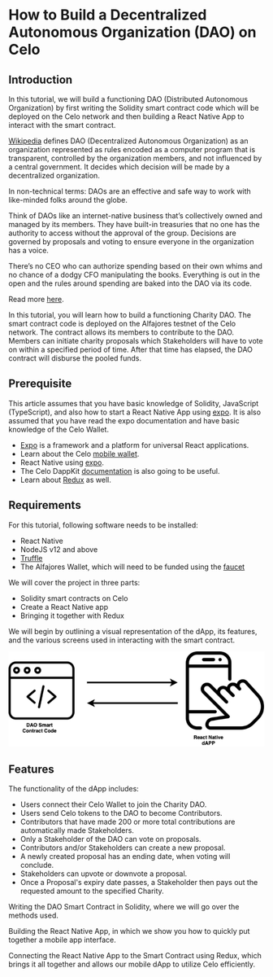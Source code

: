 # How to Build a Decentralized Autonomous Organization \(DAO\) on Celo

## Introduction

In this tutorial, we will build a functioning DAO \(Distributed Autonomous Organization\) by first writing the Solidity smart contract code which will be deployed on the Celo network and then building a React Native App to interact with the smart contract.

[Wikipedia](https://en.wikipedia.org/wiki/Decentralized_autonomous_organization) defines DAO \(Decentralized Autonomous Organization\) as an organization represented as rules encoded as a computer program that is transparent, controlled by the organization members, and not influenced by a central government. It decides which decision will be made by a decentralized organization.

In non-technical terms: DAOs are an effective and safe way to work with like-minded folks around the globe.

Think of DAOs like an internet-native business that’s collectively owned and managed by its members. They have built-in treasuries that no one has the authority to access without the approval of the group. Decisions are governed by proposals and voting to ensure everyone in the organization has a voice.

There’s no CEO who can authorize spending based on their own whims and no chance of a dodgy CFO manipulating the books. Everything is out in the open and the rules around spending are baked into the DAO via its code.

Read more [here](https://ethereum.org/en/dao/).

In this tutorial, you will learn how to build a functioning Charity DAO. The smart contract code is deployed on the Alfajores testnet of the Celo network. The contract allows its members to contribute to the DAO. Members can initiate charity proposals which Stakeholders will have to vote on within a specified period of time. After that time has elapsed, the DAO contract will disburse the pooled funds.

## Prerequisite

This article assumes that you have basic knowledge of Solidity, JavaScript \(TypeScript\), and also how to start a React Native App using [expo](https://expo.io/). It is also assumed that you have read the expo documentation and have basic knowledge of the Celo Wallet.

* [Expo](https://docs.expo.io/) is a framework and a platform for universal React applications.
* Learn about the Celo [mobile wallet](https://docs.celo.org/getting-started/alfajores-testnet/using-the-mobile-wallet).
* React Native using [expo](https://docs.expo.io/).
* The Celo DappKit [documentation](https://docs.celo.org/developer-guide/dappkit/setup) is also going to be useful.
* Learn about [Redux](https://redux.js.org/introduction/getting-started) as well.

## Requirements

For this tutorial, following software needs to be installed:

* React Native
* NodeJS v12 and above
* [Truffle](https://www.trufflesuite.com/)
* The Alfajores Wallet, which will need to be funded using the [faucet](https://celo.org/developers/faucet)

We will cover the project in three parts:

* Solidity smart contracts on Celo
* Create a React Native app
* Bringing it together with Redux

We will begin by outlining a visual representation of the dApp, its features, and the various screens used in interacting with the smart contract.

![](../../../../.gitbook/assets/image%20%2827%29.png)

## Features

The functionality of the dApp includes:

* Users connect their Celo Wallet to join the Charity DAO.
* Users send Celo tokens to the DAO to become Contributors.
* Contributors that have made 200 or more total contributions are automatically made Stakeholders.
* Only a Stakeholder of the DAO can vote on proposals.
* Contributors and/or Stakeholders can create a new proposal.
* A newly created proposal has an ending date, when voting will conclude.
* Stakeholders can upvote or downvote a proposal.
* Once a Proposal's expiry date passes, a Stakeholder then pays out the requested amount to the specified Charity.



Writing the DAO Smart Contract in Solidity, where we will go over the methods used.

Building the React Native App, in which we show you how to quickly put together a mobile app interface.

Connecting the React Native App to the Smart Contract using Redux, which brings it all together and allows our mobile dApp to utilize Celo efficiently.

